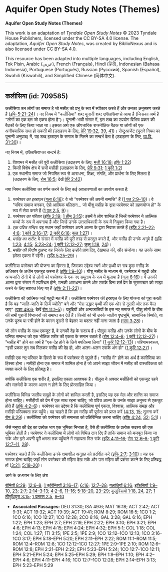 # Aquifer Open Study Notes (Themes)

**Aquifer Open Study Notes (Themes)**

This work is an adaptation of *Tyndale Open Study Notes* © 2023 Tyndale House Publishers, licensed under the CC BY\-SA 4\.0 license. The adaptation, *Aquifer Open Study Notes*, was created by BiblioNexus and is also licensed under CC BY\-SA 4\.0\.

This resource has been adapted into multiple languages, including English, Tok Pisin, Arabic (عربي), French (Français), Hindi (हिंदी), Indonesian (Bahasa Indonesia), Portuguese (Português), Russian (Русский), Spanish (Español), Swahili (Kiswahili), and Simplified Chinese (简体中文).



--------------------------------

## कलीसिया (id: 709585)

कलीसिया उन लोगों का समाज है जो मसीह को प्रभु के रूप में स्वीकार करते हैं और उनका अनुसरण करते हैं ([इफि 5:21–24](https://ref.ly/Eph5:21-Eph5:24))। नए नियम में "कलीसिया" शब्द यूनानी शब्द *एक्लिसिया* से आया है (जिसका अर्थ है "लोगों का एक दल जो एकत्र होता है")। यूनानी\-भाषी संसार में, इस शब्द का उपयोग विभिन्न प्रकार की बैठकों के लिए किया जाता था। इसका अर्थ एक औपचारिक राजनीतिक बैठक या लोगों की एक अनौपचारिक सभा हो सकती थी (उदाहरण के लिए, [प्रेरि 19:32](https://ref.ly/Acts19:32), [39](https://ref.ly/Acts19:39), [41](https://ref.ly/Acts19:41))। सेप्टुआजेंट (पुराने नियम का यूनानी अनुवाद) में, यह शब्द इस्राएल के समाज के मिलने का सन्दर्भ देता है (उदाहरण के लिए, [व्य.वि. 31:30](https://ref.ly/Deut31:30))।

नए नियम में, *एक्लिसिया* का सन्दर्भ है:

1. विश्वभर में मसीह की पूरी कलीसिया (उदाहरण के लिए, [मत्ती 16:18](https://ref.ly/Matt16:18); [इफि 1:22](https://ref.ly/Eph1:22))
2. किसी विशेष क्षेत्र में सभी मसीही (उदाहरण के लिए, [प्रेरि 9:31](https://ref.ly/Acts9:31); [1 कुरि 1:2](https://ref.ly/1Cor1:2))
3. एक स्थानीय समाज जो नियमित रूप से आराधना, शिक्षा, संगति, और प्रार्थना के लिए मिलता है (उदाहरण के लिए, [रोम 16:5](https://ref.ly/Rom16:5); देखें [प्रेरि 2:42](https://ref.ly/Acts2:42))

नया नियम कलीसिया का वर्णन करने के लिए कई अवधारणाओं का उपयोग करता है:

1. *परमेश्वर का इस्राएल* ([गला 6:16](https://ref.ly/Gal6:16)): वे जो "परमेश्वर की अपनी सम्पत्ति" हैं ([1 पत 2:9–10](https://ref.ly/1Pet2:9-1Pet2:10))। वे "पवित्र समाज बनकर, ऐसे आत्मिक बलिदान... जो यीशु मसीह के द्वारा परमेश्वर को ग्रहणयोग्य हो" के रूप में सेवा करते हैं ([1 पत 2:5](https://ref.ly/1Pet2:5), [9](https://ref.ly/1Pet2:9))।
2. *परमेश्वर का परिवार* ([इफि 2:19](https://ref.ly/Eph2:19); [1 तीमु 3:15](https://ref.ly/1Tim3:15)): इसमें वे लोग शामिल हैं जिन्हें परमेश्वर ने आत्मिक बच्चों के रूप में अपनाया है और जिन्हें उनके उत्तराधिकारी के रूप में नियुक्त किया गया है।
3. *एक पवित्र मन्दिर*: वह स्थान जहाँ परमेश्वर अपने आत्मा के द्वारा निवास करते हैं ([इफि 2:21–22](https://ref.ly/Eph2:21-Eph2:22); [4:6](https://ref.ly/Eph4:6); [1 कुरि 3:16–17](https://ref.ly/1Cor3:16-1Cor3:17); [2 कुरि 6:16](https://ref.ly/2Cor6:16); [कुलु 1:27](https://ref.ly/Col1:27))।
4. *मसीह का शरीर*: वे संसार में मसीह को पूरी तरह से प्रस्तुत करते हैं, और मसीह ही उनके अगुवे हैं ([इफि 1:23](https://ref.ly/Eph1:23); [4:15](https://ref.ly/Eph4:15); [5:23–24](https://ref.ly/Eph5:23-Eph5:24); [1 कुरि 12:12–27](https://ref.ly/1Cor12:12-1Cor12:27); [कुलु 1:18](https://ref.ly/Col1:18), [24](https://ref.ly/Col1:24))।
5. *मसीह की निर्दोष दुल्हन*: वह जिनके लिए उन्होंने प्राण दिए, देखभाल की, और संजोया। वह उनके साथ हमेशा एकता में रहेंगी। ([इफि 5:25–29](https://ref.ly/Eph5:25-Eph5:29))।

कलीसिया परमेश्वर की योजना का हिस्सा है, जिसका उद्देश्य स्वर्ग और पृथ्वी पर सब कुछ मसीह के अधिकार के अधीन एकजुट करना है ([इफि 1:9–10](https://ref.ly/Eph1:9-Eph1:10))। यीशु मसीह के माध्यम से, परमेश्वर ने यहूदी और अन्यजाति दोनों में से लोगों को परमेश्वर के एक नए समुदाय के रूप में बुलाया है ([गला 6:16](https://ref.ly/Gal6:16))। वे उनकी आत्मा द्वारा संसार में उपस्थित होने, उनकी आराधना करने और उसके बिना शर्त प्रेम के सुसमाचार को साझा करने के लिए सशक्त किए गए हैं ([इफि 2:11–22](https://ref.ly/Eph2:11-Eph2:22))।

कलीसिया की आत्मिक जड़ें यहूदी मत में हैं। कलीसिया परमेश्वर की इस्राएल के लिए योजना को पूरा करती है कि वह "जाति\-जाति के लिये ज्योति" बने और "मेरा उद्धार पृथ्वी की एक ओर से दूसरी ओर तक फैल जाए" ([यशा 49:6](https://ref.ly/Isa49:6); देखें [रोम 11:1–5](https://ref.ly/Rom11:1-Rom11:5))। यहूदियों और अन्यजातियों के इस नए समाज में, यीशु लोगों के बीच की सभी पुरानी विभाजनों को समाप्त कर देते हैं। किसी को भी उनके जातीय पृष्ठभूमि, सामाजिक स्थिति, या उनके पुरुष या स्त्री होने के कारण दूसरों से बेहतर या बदतर नहीं माना जाता है ([गला 3:28](https://ref.ly/Gal3:28))।

जो लोग मसीह के साथ एकजुट हैं, वे उनकी देह के सदस्य हैं। पौलुस मसीह और उनके लोगों के बीच के घनिष्ठ सम्बन्ध को एक भौतिक शरीर की एकता के समान बताते हैं ([रोम 12:4–8](https://ref.ly/Rom12:4-Rom12:8); [1 कुरि 12:12–27](https://ref.ly/1Cor12:12-1Cor12:27))। "मसीह में" होने का अर्थ है "एक देह होने के लिये बपतिस्मा लिया" ([1 कुरि 12:12–13](https://ref.ly/1Cor12:12-1Cor12:13))। परिणामस्वरूप, "इसी प्रकार तुम सब मिलकर मसीह की देह हो, और अलग\-अलग उसके अंग हो" ([1 कुरि 12:27](https://ref.ly/1Cor12:27))।

मसीही एक नए परिवार के हिस्से के रूप में परमेश्वर से जुड़ते हैं। "मसीह में" होने का अर्थ है कलीसिया का हिस्सा होना। मसीही होना एक समाज में शामिल होना है जो अपने साझा जीवन में मसीह की वास्तविकता को व्यक्त करने के लिए प्रतिबद्ध है।

क्योंकि कलीसिया एक शरीर है, इसलिए एकता आवश्यक है। पौलुस ने अक्सर मसीहियों को एकजुट रहने और मतभेदों के कारण अलग न होने के लिए प्रोत्साहित किया।

कलीसिया विभिन्न जातीय समूहों के लोगों को शामिल करती है, इसलिए यह एक मेल और शान्ति का समाज होना चाहिए। मसीहीयों को प्रेम में एक साथ रहना चाहिए, जो पवित्र आत्मा के उनके साझा अनुभव से एकजुट होते हैं ([इफि 4:2–6](https://ref.ly/Eph4:2-Eph4:6))। परमेश्वर का उद्देश्य है कि कलीसिया पूर्ण एकता, विश्वास, आत्मिक समझ और मसीही परिपक्वता तक पहुँचे। वह चाहते हैं कि हम मसीह की पूर्णता को प्राप्त करें ([4:13](https://ref.ly/Eph4:13), [15](https://ref.ly/Eph4:15); तुलना करें [रोम 8:29](https://ref.ly/Rom8:29))। कलीसिया को परमेश्वर की समानता को प्रतिबिम्बित करना चाहिए ([इफि 4:24](https://ref.ly/Eph4:24), [32](https://ref.ly/Eph4:32); [5:1](https://ref.ly/Eph5:1))।

जैसे मनुष्य की देह का प्रत्येक भाग एक भूमिका निभाता है, वैसे ही कलीसिया के प्रत्येक सदस्य की एक भूमिका होती है। परमेश्वर ने कलीसिया में लोगों को विभिन्न दान दिए हैं ताकि समाज को मजबूत किया जा सके और इसे अपनी पूरी क्षमता तक पहुँचाने में सहायता मिल सके ([इफि 4:11–16](https://ref.ly/Eph4:11-Eph4:16); [रोम 12:6–8](https://ref.ly/Rom12:6-Rom12:8); [1 कुरि 12:7–11](https://ref.ly/1Cor12:7-1Cor12:11), [28](https://ref.ly/1Cor12:28)).

परमेश्वर चाहते हैं कि कलीसिया उनके क्षमाशील अनुग्रह को प्रदर्शित करे ([इफि 2:7](https://ref.ly/Eph2:7); [3:10](https://ref.ly/Eph3:10))। यह एक समाज होना चाहिए जहाँ लोग परमेश्वर की महिमा देख सकें और उस महिमा की प्रशंसा करने के लिए प्रतिबद्ध हों ([3:21](https://ref.ly/Eph3:21); [5:18–20](https://ref.ly/Eph5:18-Eph5:20))।

आगे के अध्ययन के लिए अंश

[रोमियों 8:29](https://ref.ly/Rom8:29); [12:6–8](https://ref.ly/Rom12:6-Rom12:8); [1 कुरिन्थियों 3:16–17](https://ref.ly/1Cor3:16-1Cor3:17); [6:16](https://ref.ly/1Cor6:16); [12:7–28](https://ref.ly/1Cor12:7-1Cor12:28); [गलातियों 6:16](https://ref.ly/Gal6:16); [इफिसियों 1:9–10](https://ref.ly/Eph1:9-Eph1:10), [23](https://ref.ly/Eph1:23); [2:7](https://ref.ly/Eph2:7); [2:14–3:13](https://ref.ly/Eph2:14-Eph3:13); [4:2–6](https://ref.ly/Eph4:2-Eph4:6), [11–16](https://ref.ly/Eph4:11-Eph4:16); [5:18–20](https://ref.ly/Eph5:18-Eph5:20), [23–29](https://ref.ly/Eph5:23-Eph5:29); [कुलुस्सियों 1:18](https://ref.ly/Col1:18), [24](https://ref.ly/Col1:24), [27](https://ref.ly/Col1:27); [1 तीमुथियुस 3:15](https://ref.ly/1Tim3:15); [1 पतरस 2:5](https://ref.ly/1Pet2:5), [9–10](https://ref.ly/1Pet2:9-1Pet2:10)

* **Associated Passages:** DEU 31:30; ISA 49:6; MAT 16:18; ACT 2:42; ACT 9:31; ACT 19:32; ACT 19:39; ACT 19:41; ROM 8:29; ROM 16:5; 1CO 1:2; 1CO 6:16; 1CO 12:27; 1CO 12:28; 2CO 6:16; GAL 3:28; GAL 6:16; EPH 1:22; EPH 1:23; EPH 2:7; EPH 2:19; EPH 2:22; EPH 3:10; EPH 3:21; EPH 4:6; EPH 4:13; EPH 4:15; EPH 4:24; EPH 4:32; EPH 5:1; COL 1:18; COL 1:24; COL 1:27; 1TI 3:15; 1PE 2:5; 1PE 2:9; 1CO 12:12–1CO 12:13; 1CO 3:16–1CO 3:17; EPH 5:18–EPH 5:20; EPH 2:11–EPH 2:22; ROM 11:1–ROM 11:5; ROM 12:4–ROM 12:8; 1CO 12:12–1CO 12:27; 1PE 2:9–1PE 2:10; ROM 12:6–ROM 12:8; EPH 2:21–EPH 2:22; EPH 5:23–EPH 5:24; 1CO 12:7–1CO 12:11; EPH 5:21–EPH 5:24; EPH 5:25–EPH 5:29; EPH 1:9–EPH 1:10; EPH 4:2–EPH 4:6; EPH 4:11–EPH 4:16; 1CO 12:7–1CO 12:28; EPH 2:14–EPH 3:13; EPH 5:23–EPH 5:29

